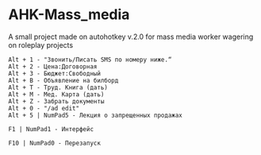 # AHK-Mass_media
A small project made on autohotkey v.2.0 for mass media worker wagering on roleplay projects


```Alt + Q - Приветствие
Alt + 1 - "Звонить/Писать SMS по номеру ниже.“
Alt + 2 - Цена:Договорная
Alt + З - Бюджет:Свободный
Alt + В - Объявление на билборд
Alt + Т - Труд. Книга (дать)
Alt + М - Мед. Карта (дать)
Alt + Z - Забрать документы
Alt + 0 - "/ad edit"
Alt + 5 | NumPad5 - Лекция о запрещенных продажах
```
```
F1 | NumPad1 - Интерфейс
```

```
F10 | NumPad0 - Перезапуск
```
